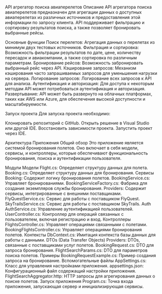 API агрегатор поиска авиаперелетов
Описание
API агрегатора поиска авиаперелетов предназначен для агрегации данных о доступных авиаперелетах из различных источников и предоставления этой информации по запросу клиента. API поддерживает фильтрацию и сортировку результатов поиска, а также позволяет бронировать выбранные рейсы.

Основные функции
Поиск перелетов: Агрегация данных о перелетах из минимум двух тестовых источников.
Фильтрация и сортировка: Возможность фильтрации результатов по дате, цене, количеству пересадок и авиакомпании, а также сортировка по различным параметрам.
Бронирование рейсов: Возможность забронировать выбранный рейс через API.
Кэширование запросов: Механизм кэширования часто запрашиваемых запросов для уменьшения нагрузки на сервера.
Логирование запросов: Логирование всех запросов к API для анализа.
Аутентификация и авторизация: Для доступа к некоторым методам API может потребоваться аутентификация и авторизация.
Развертывание: API может быть развернуто на облачных платформах, таких как AWS или Azure, для обеспечения высокой доступности и масштабируемости.

Запуск проекта
Для запуска проекта необходимо:

Клонировать репозиторий с GitHub.
Открыть решение в Visual Studio или другой IDE.
Восстановить зависимости проекта.
Запустить проект через IDE.

Архитектура Приложения
Общий обзор
Это приложение является системой бронирования полетов. Оно включает в себя модели, сервисы, и контроллеры, которые обеспечивают функциональность бронирования, поиска и аутентификации пользователя.

Модули
Модели
Flight.cs: Определяет структуру данных для полета.
Booking.cs: Определяет структуру данных для бронирования.
Сервисы
Booking: Содержит логику бронирования полетов.
BookingService.cs: Управляет бронированиями.
BookingServiceFactory.cs: Фабрика для создания экземпляров службы бронирования.
Providers: Содержит сервисы, интегрированные с внешними поставщиками.
FlyQuestService.cs: Сервис для работы с поставщиком FlyQuest.
SkyTrailsService.cs: Сервис для работы с поставщиком SkyTrails.
Auth
AuthService.cs: Управление аутентификацией пользователей.
UserController.cs: Контроллер для операций связанных с пользователем, включая регистрацию и вход.
Контроллеры
FlightsController.cs: Управляет операциями связанными с полетами.
BookingFlightsController.cs: Управляет операциями бронирования полетов.
Контексты
DbContext.cs: Имитация контекста базы данных для работы с данными.
DTOs (Data Transfer Objects)
Providers: DTOs, связанные с поставщиками услуг полетов.
BookingRequest.cs: DTO для запроса бронирования.
FlightSearchParams.cs: DTO для параметров поиска полетов.
Примеры
BookingRequestExample.cs: Пример создания запроса на бронирование.
Вспомогательные файлы
AppSettings.cs: Класс для управления настройками приложения.
appsettings.json: Конфигурационный файл содержащий настройки приложения.
FlightSearchAggregator.http: HTTP запросы для агрегирования данных о поиске полетов.
Запуск приложения
Program.cs: Точка входа приложения, запускающая сервер и инициализирующая сервисы.
